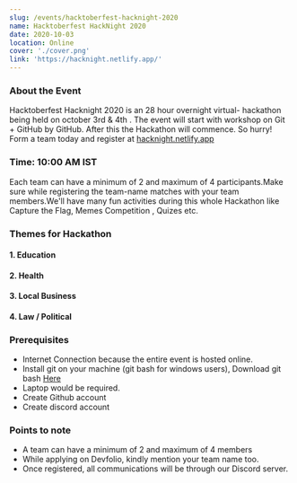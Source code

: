 ```yaml
---
slug: /events/hacktoberfest-hacknight-2020
name: Hacktoberfest HackNight 2020
date: 2020-10-03
location: Online
cover: './cover.png'
link: 'https://hacknight.netlify.app/'
---
```


### About the Event 
Hacktoberfest Hacknight 2020 is an 28 hour overnight  virtual- hackathon being held on october 3rd & 4th . The event will start with workshop on Git + GitHub by GitHub. After this the Hackathon will commence.
So hurry! Form a team today and register at [hacknight.netlify.app](https://hacknight.netlify.app/)               

### Time: 10:00 AM IST
Each team can have a minimum of 2 and maximum of 4 participants.Make sure while registering the team-name matches with your team members.We'll have many fun activities during this whole Hackathon like Capture the Flag, Memes Competition , Quizes etc.

### Themes for Hackathon
####    1. Education
####    2. Health
####    3. Local Business
####    4. Law / Political

### Prerequisites
- Internet Connection because the entire event is hosted online.
- Install git on your machine (git bash for windows users), Download git bash [Here](https://git-scm.com/downloads )
- Laptop would be required.
- Create Github account
- Create discord account

### Points to note
- A team can have a minimum of 2 and maximum of 4 members
- While applying on Devfolio, kindly mention your team name too.
- Once registered, all communications will be through our Discord server.




















